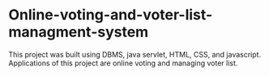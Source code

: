 # Online-voting-and-voter-list-managment-system
 This project was built using DBMS, java servlet, HTML, CSS, and javascript. Applications of this project are online voting and managing voter list.
